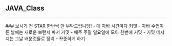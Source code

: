 ## JAVA_Class

<hr/>
### 보시기 전 STAR 한번씩 만 부탁드립니당!
- 매 자바 시간마다 커밋
- 자바 수업이 든 날에는 새로운 브랜치 파서 커밋
- 매주 주말 일요일에 모아 한번에 커밋
- 커밋 메시지는 그날 배운것들로 정리
- 꾸준하게 하기
